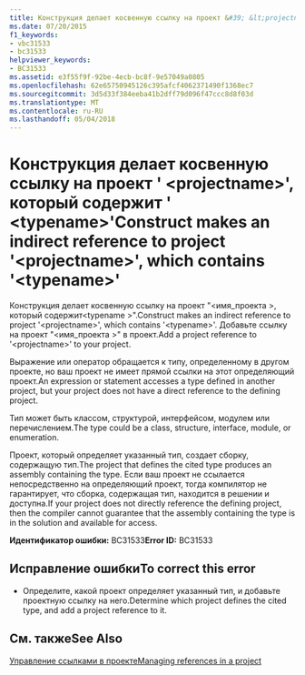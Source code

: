 ```yaml
---
title: Конструкция делает косвенную ссылку на проект &#39; &lt;projectname&gt;&#39;, который содержит &#39; &lt;typename&gt;&#39;
ms.date: 07/20/2015
f1_keywords:
- vbc31533
- bc31533
helpviewer_keywords:
- BC31533
ms.assetid: e3f55f9f-92be-4ecb-bc8f-9e57049a0805
ms.openlocfilehash: 62e65750945126c395afcf4062371490f1368ec7
ms.sourcegitcommit: 3d5d33f384eeba41b2dff79d096f47ccc8d8f03d
ms.translationtype: MT
ms.contentlocale: ru-RU
ms.lasthandoff: 05/04/2018
---
```

# <a name="construct-makes-an-indirect-reference-to-project-39ltprojectnamegt39-which-contains-39lttypenamegt39"></a><span data-ttu-id="29c7c-102">Конструкция делает косвенную ссылку на проект &#39; &lt;projectname&gt;&#39;, который содержит &#39; &lt;typename&gt;&#39;</span><span class="sxs-lookup"><span data-stu-id="29c7c-102">Construct makes an indirect reference to project &#39;&lt;projectname&gt;&#39;, which contains &#39;&lt;typename&gt;&#39;</span></span>
<span data-ttu-id="29c7c-103">Конструкция делает косвенную ссылку на проект "\<имя_проекта >, который содержит\<typename >".</span><span class="sxs-lookup"><span data-stu-id="29c7c-103">Construct makes an indirect reference to project '\<projectname>', which contains '\<typename>'.</span></span> <span data-ttu-id="29c7c-104">Добавьте ссылку на проект "\<имя_проекта >" в проект.</span><span class="sxs-lookup"><span data-stu-id="29c7c-104">Add a project reference to '\<projectname>' to your project.</span></span>  
  
 <span data-ttu-id="29c7c-105">Выражение или оператор обращается к типу, определенному в другом проекте, но ваш проект не имеет прямой ссылки на этот определяющий проект.</span><span class="sxs-lookup"><span data-stu-id="29c7c-105">An expression or statement accesses a type defined in another project, but your project does not have a direct reference to the defining project.</span></span>  
  
 <span data-ttu-id="29c7c-106">Тип может быть классом, структурой, интерфейсом, модулем или перечислением.</span><span class="sxs-lookup"><span data-stu-id="29c7c-106">The type could be a class, structure, interface, module, or enumeration.</span></span>  
  
 <span data-ttu-id="29c7c-107">Проект, который определяет указанный тип, создает сборку, содержащую тип.</span><span class="sxs-lookup"><span data-stu-id="29c7c-107">The project that defines the cited type produces an assembly containing the type.</span></span> <span data-ttu-id="29c7c-108">Если ваш проект не ссылается непосредственно на определяющий проект, тогда компилятор не гарантирует, что сборка, содержащая тип, находится в решении и доступна.</span><span class="sxs-lookup"><span data-stu-id="29c7c-108">If your project does not directly reference the defining project, then the compiler cannot guarantee that the assembly containing the type is in the solution and available for access.</span></span>  
  
 <span data-ttu-id="29c7c-109">**Идентификатор ошибки:** BC31533</span><span class="sxs-lookup"><span data-stu-id="29c7c-109">**Error ID:** BC31533</span></span>  
  
## <a name="to-correct-this-error"></a><span data-ttu-id="29c7c-110">Исправление ошибки</span><span class="sxs-lookup"><span data-stu-id="29c7c-110">To correct this error</span></span>  
  
-   <span data-ttu-id="29c7c-111">Определите, какой проект определяет указанный тип, и добавьте проектную ссылку на него.</span><span class="sxs-lookup"><span data-stu-id="29c7c-111">Determine which project defines the cited type, and add a project reference to it.</span></span>  
  
## <a name="see-also"></a><span data-ttu-id="29c7c-112">См. также</span><span class="sxs-lookup"><span data-stu-id="29c7c-112">See Also</span></span>  
  
 [<span data-ttu-id="29c7c-113">Управление ссылками в проекте</span><span class="sxs-lookup"><span data-stu-id="29c7c-113">Managing references in a project</span></span>](/visualstudio/ide/managing-references-in-a-project)  

 
